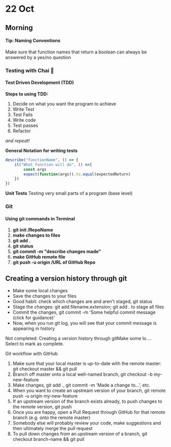 # 22 Oct
## Morning

#### Tip: Naming Conventions
Make sure that function names that return a boolean can always be answered by a yes/no question

### Testing with Chai :tea:

#### Test Driven Development (TDD)

**Steps to using TDD:**

1. Decide on what you want the program to achieve
2. Write Test
3. Test Fails
4. Write code
5. Test passes
6. Refactor

*and repeat!*

**General Notation for writing tests**
``` js
describe("functionName", () => {
    it("What function will do", () =>{
        const args
        expect(function(args)).to.equal(expectedReturn)
    })
})
```
**Unit Tests** Testing very small parts of a program (base level)

### Git

#### Using git commands in Terminal

1. **git init /RepoName**
2. **make changes to files**
3. **git add .**
4. **git status**
5. **git commit -m "describe changes made"**
6. **make GitHub remote file**
7. **git push -u origin /URL of GitHub Repo**

## Creating a version history through git
* Make some local changes
* Save the changes to your files
* Good habit: check which changes are and aren't staged, git status
* Stage the changes: git add filename.extension; git add . to stage all files
* Commit the changes, git commit -m 'Some helpful commit message (click for guidance)'
* Now, when you run git log, you will see that your commit message is appearing in history

Not completed: Creating a version history through gitMake some lo.... Select to mark as complete.

Git workflow with GitHub
1. Make sure that your local master is up-to-date with the remote master: git checkout master && git pull
2. Branch off master onto a local well-named branch, git checkout -b my-new-feature
3. Make changes, git add ., git commit -m 'Made a change to...', etc.
4. When you want to create an upstream version of your branch, git remote push -u origin my-new-feature
5. If an upstream version of the branch exists already, to push changes to the remote version, git push
6. Once you are happy, open a Pull Request through GitHub for that remote branch (e.g. onto the remote master)
7. Somebody else will probably review your code, make suggestions and then ultimately merge the pull request
8. To pull down changes from an upstream version of a branch, git checkout branch-name && git pull